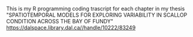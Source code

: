 This is my R programming coding trascript for each chapter in my thesis "SPATIOTEMPORAL MODELS FOR EXPLORING VARIABILITY IN SCALLOP CONDITION ACROSS THE BAY OF FUNDY"
https://dalspace.library.dal.ca//handle/10222/83249
